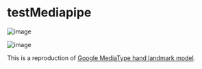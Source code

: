 # testMediapipe

![image](https://user-images.githubusercontent.com/66763689/224199166-a18c5f9d-ab4d-4134-ac89-dd69c4060e70.png)

![image](https://user-images.githubusercontent.com/66763689/224557583-fa73b57c-a879-449c-b99a-b239bf3d1e21.png)

This is a reproduction of [Google MediaType hand landmark model](https://google.github.io/mediapipe/solutions/hands.html).

